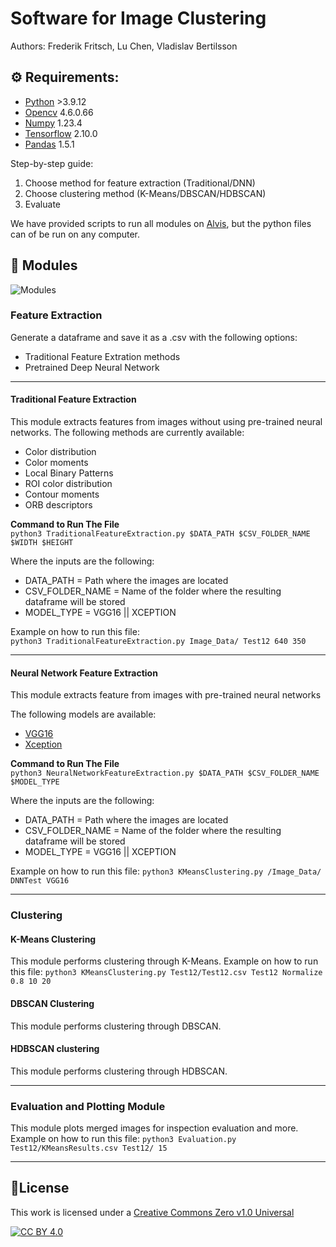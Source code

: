 # Software for Image Clustering
Authors: Frederik Fritsch, Lu Chen, Vladislav Bertilsson

## ⚙️ Requirements:
- [Python](https://www.python.org/) >3.9.12
- [Opencv](https://opencv.org/) 4.6.0.66
- [Numpy](https://numpy.org/) 1.23.4
- [Tensorflow](https://www.tensorflow.org/) 2.10.0
- [Pandas](https://pandas.pydata.org/) 1.5.1


Step-by-step guide:
1. Choose method for feature extraction (Traditional/DNN)
2. Choose clustering method (K-Means/DBSCAN/HDBSCAN)
3. Evaluate

We have provided scripts to run all modules on [Alvis](https://www.c3se.chalmers.se/about/Alvis/), but the python files can of be run on any computer.

## 🚀 Modules
![Modules](https://iili.io/HoD1lLX.png)
### Feature Extraction
Generate a dataframe and save it as a .csv with the following options:
* Traditional Feature Extration methods
* Pretrained Deep Neural Network 

 ------
#### Traditional Feature Extraction
This module extracts features from images without using pre-trained neural networks. The following methods are currently available:
* Color distribution
* Color moments
* Local Binary Patterns
* ROI color distribution
* Contour moments
* ORB descriptors

**Command to Run The File**  
```python3 TraditionalFeatureExtraction.py $DATA_PATH $CSV_FOLDER_NAME $WIDTH $HEIGHT ```  
  
Where the inputs are the following:
* DATA_PATH = Path where the images are located
* CSV_FOLDER_NAME = Name of the folder where the resulting dataframe will be stored
* MODEL_TYPE = VGG16 || XCEPTION



Example on how to run this file:  
```python3 TraditionalFeatureExtraction.py Image_Data/ Test12 640 350```  

---

#### Neural Network Feature Extraction
This module extracts feature from images with pre-trained neural networks

The following models are available:
* [VGG16](https://keras.io/api/applications/vgg/)
* [Xception](https://keras.io/api/applications/xception/)

**Command to Run The File**  
```python3 NeuralNetworkFeatureExtraction.py $DATA_PATH $CSV_FOLDER_NAME $MODEL_TYPE ```  
  
Where the inputs are the following:
* DATA_PATH = Path where the images are located
* CSV_FOLDER_NAME = Name of the folder where the resulting dataframe will be stored
* MODEL_TYPE = VGG16 || XCEPTION

Example on how to run this file:
```python3 KMeansClustering.py /Image_Data/ DNNTest VGG16 ```

---
### Clustering
#### K-Means Clustering
This module performs clustering through K-Means.
Example on how to run this file:
```python3 KMeansClustering.py Test12/Test12.csv Test12 Normalize 0.8 10 20```
#### DBSCAN Clustering
This module performs clustering through DBSCAN.
#### HDBSCAN clustering
This module performs clustering through HDBSCAN.  

---

### Evaluation and Plotting Module
This module plots merged images for inspection evaluation and more.
Example on how to run this file:
```python3 Evaluation.py Test12/KMeansResults.csv Test12/ 15```  

---
## 📝License
This work is licensed under a
[Creative Commons Zero v1.0 Universal](https://github.com/FrederikFritsch/Image-clustering-project/blob/main/LICENSE.md)

[![CC BY 4.0][cc-by-image]][cc-by]

[cc-by]: [http://creativecommons.org/licenses/by/4.0/](https://github.com/FrederikFritsch/Image-clustering-project/blob/main/LICENSE.md)
[cc-by-image]: https://i.creativecommons.org/l/by/4.0/88x31.png
